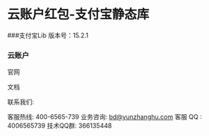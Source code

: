# 云账户红包-支付宝静态库

###支付宝Lib
版本号：15.2.1

### 云账户
官网

文档

联系我们:

客服热线: 400-6565-739
业务咨询: bd@yunzhanghu.com
客服 QQ : 4006565739
技术QQ群: 366135448

